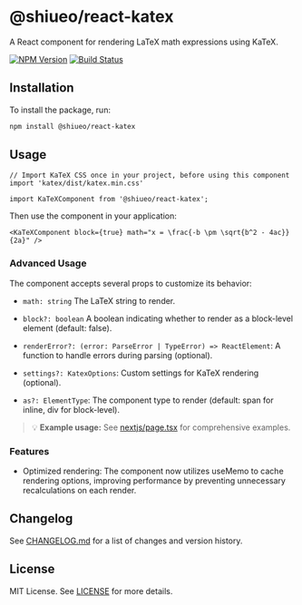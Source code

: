 # @shiueo/react-katex

A React component for rendering LaTeX math expressions using KaTeX.

[![NPM Version](https://img.shields.io/npm/v/@shiueo/react-katex)](https://www.npmjs.com/package/@shiueo/react-katex)
[![Build Status](https://img.shields.io/github/actions/workflow/status/shiueo/react-katex/build-test.yml?branch=main)](https://github.com/shiueo/react-katex/actions?query=branch%3Amain)


## Installation

To install the package, run:

```bash
npm install @shiueo/react-katex
```

## Usage
```tsx
// Import KaTeX CSS once in your project, before using this component
import 'katex/dist/katex.min.css'

import KaTeXComponent from '@shiueo/react-katex';
```
Then use the component in your application:
```tsx
<KaTeXComponent block={true} math="x = \frac{-b \pm \sqrt{b^2 - 4ac}}{2a}" />
```
### Advanced Usage
The component accepts several props to customize its behavior:

- `math: string` The LaTeX string to render.

- `block?: boolean` A boolean indicating whether to render as a block-level element (default: false).

- `renderError?: (error: ParseError | TypeError) => ReactElement`: A function to handle errors during parsing (optional).

- `settings?: KatexOptions`: Custom settings for KaTeX rendering (optional).

- `as?: ElementType`: The component type to render (default: span for inline, div for block-level).

> 💡 **Example usage:** See [nextjs/page.tsx](./demo/nextjs/src/app/page.tsx) for comprehensive examples.  

### Features
- Optimized rendering: The component now utilizes useMemo to cache rendering options, improving performance by preventing unnecessary recalculations on each render.

## Changelog
See [CHANGELOG.md](./CHANGELOG.md) for a list of changes and version history.

## License
MIT License. See [LICENSE](./LICENSE) for more details.